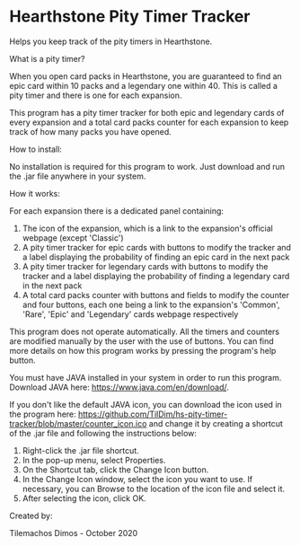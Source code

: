 # Hearthstone Pity Timer Tracker
Helps you keep track of the pity timers in Hearthstone.

What is a pity timer?

When you open card packs in Hearthstone, you are guaranteed to find an epic card within 10 packs and a legendary one within 40. This is called a pity timer and there is one for each expansion.

This program has a pity timer tracker for both epic and legendary cards of every expansion and a total card packs counter for each expansion to keep track of how many packs you have opened.

How to install:

No installation is required for this program to work. Just download and run the .jar file anywhere in your system.

How it works:

For each expansion there is a dedicated panel containing:
1) The icon of the expansion, which is a link to the expansion's official webpage (except 'Classic')
2) A pity timer tracker for epic cards with buttons to modify the tracker and a label displaying the probability of finding an epic card in the next pack
3) A pity timer tracker for legendary cards with buttons to modify the tracker and a label displaying the probability of finding a legendary card in the next pack
4) A total card packs counter with buttons and fields to modify the counter and four buttons, each one being a link to the expansion's 'Common', 'Rare', 'Epic' and 'Legendary' cards webpage respectively

This program does not operate automatically. All the timers and counters are modified manually by the user with the use of buttons.
You can find more details on how this program works by pressing the program's help button.

You must have JAVA installed in your system in order to run this program. Download JAVA here: https://www.java.com/en/download/.

If you don't like the default JAVA icon, you can download the icon used in the program here: https://github.com/TilDim/hs-pity-timer-tracker/blob/master/counter_icon.ico and change it by creating a shortcut of the .jar file and following the instructions below:
1) Right-click the .jar file shortcut.
2) In the pop-up menu, select Properties.
3) On the Shortcut tab, click the Change Icon button.
4) In the Change Icon window, select the icon you want to use. If necessary, you can Browse to the location of the icon file and select it.
5) After selecting the icon, click OK.

Created by:

Tilemachos Dimos  -  October 2020

